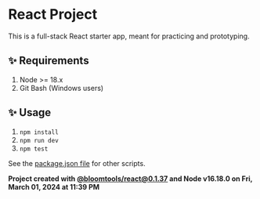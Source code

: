 # React Project

This is a full-stack React starter app, meant for practicing and prototyping.

## ✨ Requirements

1. Node >= 18.x
2. Git Bash (Windows users)

## ✨ Usage

1. `npm install`
2. `npm run dev`
3. `npm test`

See the [package.json file](./package.json) for other scripts.

**Project created with [@bloomtools/react@0.1.37](https://github.com/bloominstituteoftechnology/npm-tools-react) and Node v16.18.0 on Fri, March 01, 2024 at 11:39 PM**
